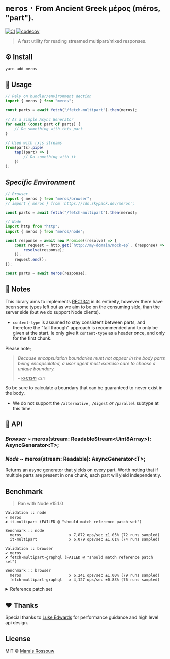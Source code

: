 # `meros` &middot; <small>From Ancient Greek μέρος (méros, "part").</small>

[![CI](https://img.shields.io/github/workflow/status/maraisr/meros/CI/main)](https://github.com/maraisr/meros/actions?query=workflow:CI+branch:main) [![codecov](https://img.shields.io/codecov/c/gh/maraisr/meros/main?token=dAoRt2GoQn)](https://codecov.io/gh/maraisr/meros)

> A fast utility for reading streamed multipart/mixed responses.

## ⚙️ Install

```sh
yarn add meros
```

## 🚀 Usage

```ts
// Rely on bundler/environment dection
import { meros } from "meros";

const parts = await fetch("/fetch-multipart").then(meros);

// As a simple Async Generator
for await (const part of parts) {
	// Do something with this part
}

// Used with rxjs streams
from(parts).pipe(
	tap((part) => {
		// Do something with it
	})
);
```

## _Specific Environment_

```ts
// Browser
import { meros } from "meros/browser";
// import { meros } from 'https://cdn.skypack.dev/meros';

const parts = await fetch("/fetch-multipart").then(meros);

// Node
import http from "http";
import { meros } from "meros/node";

const response = await new Promise((resolve) => {
	const request = http.get(`http://my-domain/mock-ep`, (response) => {
		resolve(response);
	});
	request.end();
});

const parts = await meros(response);
```

## 🎒 Notes

This library aims to implements [RFC1341] in its entireity, however there have been some types left out as we aim to be
on the consuming side, than the server side (but we do support Node clients).

-   `content-type` is assumed to stay consistent between parts, and therefore the "fall through" approach is recommended
    and to only be given at the start. Ie only give it `content-type` as a header once, and only for the first chunk.

Please note;

> _Because encapsulation boundaries must not appear in the body parts being
> encapsulated, a user agent must exercise care to choose a unique boundary._
>
> <small>~ [RFC1341] 7.2.1</small>

So be sure to calculate a boundary that can be guaranteed to never exist in the body.

-   We do not support the `/alternative` , `/digest` _or_ `/parallel` subtype at this time.

## 🔎 API

### _Browser_ ~ meros(stream: ReadableStream\<Uint8Array>): AsyncGenerator\<T>;

### _Node_ ~ meros(stream: Readable): AsyncGenerator\<T>;

Returns an async generator that yields on every part. Worth noting that if multiple parts are present in one chunk, each
part will yield independently.

## Benchmark

> Ran with Node v15.1.0

```
Validation :: node
✔ meros
✘ it-multipart (FAILED @ "should match reference patch set")

Benchmark :: node
  meros                     x 7,872 ops/sec ±1.05% (72 runs sampled)
  it-multipart              x 6,079 ops/sec ±1.61% (74 runs sampled)

Validation :: browser
✔ meros
✘ fetch-multipart-graphql (FAILED @ "should match reference patch set")

Benchmark :: browser
  meros                     x 6,241 ops/sec ±1.00% (79 runs sampled)
  fetch-multipart-graphql   x 4,127 ops/sec ±0.83% (76 runs sampled)
```

<details>
<summary>Reference patch set</summary>

```
content-type: "multipart/mixed; boundary=abc123"
```

```
preamble
--abc123
Content-Type: application/json
Content-Length: 17

{"hello":"world"}

--abc123
Content-Type: application/json
Content-Length: 17

{"other":"world"}

--abc123
Content-Type: application/json
Content-Length: 19

{"another":"world"}

--abc123
Content-Type: application/json
Content-Length: 39

{"massive":{"nested":{"world":"okay"}}}

--abc123
Content-Type: text/plain
Content-Length: 22

"should be plain text"

--abc123--
epilogue
--abc123
Content-Type: application/json
Content-Length: 19

{"shouldnt":"work"}
```

</details>

## ❤ Thanks

Special thanks to [Luke Edwards](https://github.com/lukeed) for performance guidance and high level api design.

## License

MIT © [Marais Rossouw](https://marais.io)

[rfc1341]: https://www.w3.org/Protocols/rfc1341/7_2_Multipart.html "The Multipart Content-Type"
